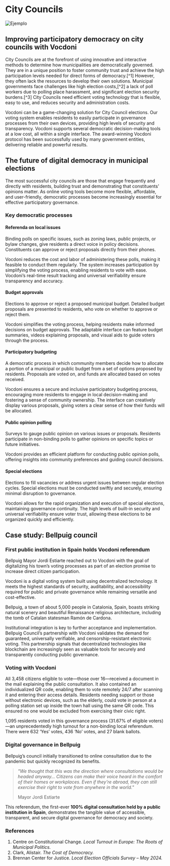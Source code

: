 # **City Councils**

![Ejemplo](/assets/agm.avif)

## **Improving participatory democracy on city councils with Vocdoni**

City Councils are at the forefront of using innovative and interactive methods to determine how municipalities are democratically governed. They are in a unique position to foster community trust and achieve the high participation levels needed for direct forms of democracy.[^1] However, they often lack the resources to develop their own solutions. Municipal governments face challenges like high election costs,[^2] a lack of poll workers due to polling place harassment, and significant election security burdens.[^3] City Councils need efficient voting technology that is flexible, easy to use, and reduces security and administration costs.

Vocdoni can be a game-changing solution for City Council elections. Our voting system enables residents to easily participate in governance processes from their own devices, providing high levels of security and transparency. Vocdoni supports several democratic decision-making tools at a low cost, all within a single interface. The award-winning Vocdoni protocol has been successfully used by many government entities, delivering reliable and powerful results.

## **The future of digital democracy in municipal elections**

The most successful city councils are those that engage frequently and directly with residents, building trust and demonstrating that constituents' opinions matter. As online voting tools become more flexible, affordable, and user-friendly, democratic processes become increasingly essential for effective participatory governance.

### **Key democratic processes**

#### **Referenda on local issues**

Binding polls on specific issues, such as zoning laws, public projects, or bylaw changes, give residents a direct voice in policy decisions. Constituents can approve or reject proposals directly from their phones.

Vocdoni reduces the cost and labor of administering these polls, making it feasible to conduct them regularly. The system increases participation by simplifying the voting process, enabling residents to vote with ease. Vocdoni’s real-time result tracking and universal verifiability ensure transparency and accuracy.

#### **Budget approvals**

Elections to approve or reject a proposed municipal budget. Detailed budget proposals are presented to residents, who vote on whether to approve or reject them.

Vocdoni simplifies the voting process, helping residents make informed decisions on budget approvals. The adaptable interface can feature budget summaries, videos explaining proposals, and visual aids to guide voters through the process.

#### **Participatory budgeting**

A democratic process in which community members decide how to allocate a portion of a municipal or public budget from a set of options proposed by residents. Proposals are voted on, and funds are allocated based on votes received.

Vocdoni ensures a secure and inclusive participatory budgeting process, encouraging more residents to engage in local decision-making and fostering a sense of community ownership. The interface can creatively display various proposals, giving voters a clear sense of how their funds will be allocated.

#### **Public opinion polling**

Surveys to gauge public opinion on various issues or proposals. Residents participate in non-binding polls to gather opinions on specific topics or future initiatives.

Vocdoni provides an efficient platform for conducting public opinion polls, offering insights into community preferences and guiding council decisions.

#### **Special elections**

Elections to fill vacancies or address urgent issues between regular election cycles. Special elections must be conducted swiftly and securely, ensuring minimal disruption to governance.

Vocdoni allows for the rapid organization and execution of special elections, maintaining governance continuity. The high levels of built-in security and universal verifiability ensure voter trust, allowing these elections to be organized quickly and efficiently.

## **Case study: Bellpuig council**

### **First public institution in Spain holds Vocdoni referendum**

Bellpuig Mayor Jordi Estiarte reached out to Vocdoni with the goal of digitalizing his town’s voting processes as part of an election promise to increase direct citizen participation.

Vocdoni is a digital voting system built using decentralized technology. It meets the highest standards of security, auditability, and accessibility required for public and private governance while remaining versatile and cost-effective.

Bellpuig, a town of about 5,000 people in Catalonia, Spain, boasts striking natural scenery and beautiful Renaissance religious architecture, including the tomb of Catalan statesman Ramón de Cardona.

Institutional integration is key to further acceptance and implementation. Bellpuig Council’s partnership with Vocdoni validates the demand for guaranteed, universally verifiable, and censorship-resistant electronic voting. This partnership signals that decentralized technologies like blockchain are increasingly seen as valuable tools for securely and transparently conducting public governance.

### **Voting with Vocdoni**

All 3,458 citizens eligible to vote—those over 16—received a document in the mail explaining the public consultation. It also contained an individualized QR code, enabling them to vote remotely 24/7 after scanning it and entering their access details. Residents needing support or those without electronic devices, such as the elderly, could vote in person at a polling station set up inside the town hall using the same QR code. This ensured no one would be excluded from exercising their civic right.

1,095 residents voted in this governance process (31.67% of eligible voters)—an unprecedentedly high turnout for a non-binding local referendum. There were 632 ‘Yes’ votes, 436 ‘No’ votes, and 27 blank ballots.

### **Digital governance in Bellpuig**

Bellpuig’s council initially transitioned to online consultation due to the pandemic but quickly recognized its benefits.

> _"We thought that this was the direction where consultations would be headed anyway... Citizens can make their voice heard in the comfort of their homes or workplaces. Even if they’re abroad, they can still exercise their right to vote from anywhere in the world."_
>
> Mayor Jordi Estiarte

This referendum, the first-ever **100% digital consultation held by a public institution in Spain**, demonstrates the tangible value of accessible, transparent, and secure digital governance for democracy and society.

### **References**

1. Centre on Constitutional Change. _Local Turnout in Europe: The Roots of Municipal Politics._
2. Clark, Alistair. _The Cost of Democracy._
3. Brennan Center for Justice. _Local Election Officials Survey – May 2024._
